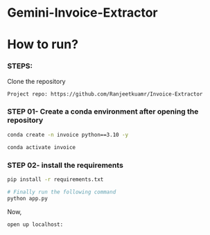 # Gemini-Invoice-Extractor

# How to run?
### STEPS:

Clone the repository

```bash
Project repo: https://github.com/Ranjeetkuamr/Invoice-Extractor
```

### STEP 01- Create a conda environment after opening the repository

```bash
conda create -n invoice python==3.10 -y
```

```bash
conda activate invoice
```

### STEP 02- install the requirements
```bash
pip install -r requirements.txt
```


```bash
# Finally run the following command
python app.py
```

Now,
```bash
open up localhost:
```



